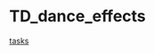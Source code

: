 # TD_dance_effects

[tasks](https://github.com/DevinBayly/astro_dance_effects/issues/2#issue-1039701178)
